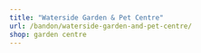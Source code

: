 ```yaml
---
title: "Waterside Garden & Pet Centre"
url: /bandon/waterside-garden-and-pet-centre/
shop: garden centre
---
```

